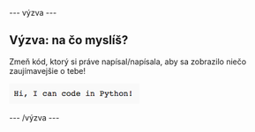 \--- výzva \---

## Výzva: na čo myslíš?

Zmeň kód, ktorý si práve napísal/napísala, aby sa zobrazilo niečo zaujímavejšie o tebe!

![snímka obrazovky](images/me-mind.png)

\--- /výzva \---